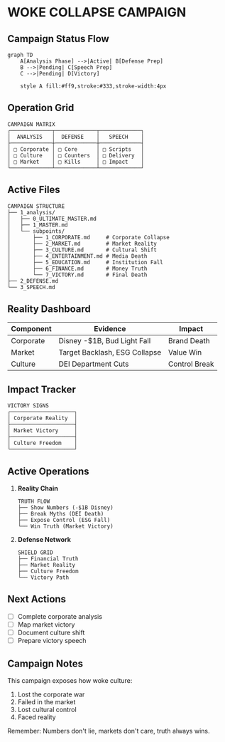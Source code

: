 # WOKE COLLAPSE CAMPAIGN

## Campaign Status Flow
```mermaid
graph TD
    A[Analysis Phase] -->|Active| B[Defense Prep]
    B -->|Pending| C[Speech Prep]
    C -->|Pending| D[Victory]
    
    style A fill:#ff9,stroke:#333,stroke-width:4px
```

## Operation Grid
```
CAMPAIGN MATRIX
┌─────────────┬─────────────┬─────────────┐
│  ANALYSIS   │  DEFENSE    │   SPEECH    │
├─────────────┼─────────────┼─────────────┤
│ □ Corporate │ □ Core      │ □ Scripts   │
│ □ Culture   │ □ Counters  │ □ Delivery  │
│ □ Market    │ □ Kills     │ □ Impact    │
└─────────────┴─────────────┴─────────────┘
```

## Active Files
```
CAMPAIGN STRUCTURE
├── 1_analysis/
│   ├── 0_ULTIMATE_MASTER.md
│   ├── 1_MASTER.md
│   └── subpoints/
│       ├── 1_CORPORATE.md     # Corporate Collapse
│       ├── 2_MARKET.md        # Market Reality
│       ├── 3_CULTURE.md       # Cultural Shift
│       ├── 4_ENTERTAINMENT.md # Media Death
│       ├── 5_EDUCATION.md     # Institution Fall
│       ├── 6_FINANCE.md       # Money Truth
│       └── 7_VICTORY.md       # Final Death
├── 2_DEFENSE.md
└── 3_SPEECH.md
```

## Reality Dashboard
| Component | Evidence | Impact |
|-----------|----------|---------|
| Corporate | Disney -$1B, Bud Light Fall | Brand Death |
| Market | Target Backlash, ESG Collapse | Value Win |
| Culture | DEI Department Cuts | Control Break |

## Impact Tracker
```
VICTORY SIGNS
┌────────────────────┐
│ Corporate Reality  │
├────────────────────┤
│ Market Victory     │
├────────────────────┤
│ Culture Freedom    │
└────────────────────┘
```

## Active Operations
1. **Reality Chain**
   ```
   TRUTH FLOW
   ├── Show Numbers (-$1B Disney)
   ├── Break Myths (DEI Death)
   ├── Expose Control (ESG Fall)
   └── Win Truth (Market Victory)
   ```

2. **Defense Network**
   ```
   SHIELD GRID
   ├── Financial Truth
   ├── Market Reality
   ├── Culture Freedom
   └── Victory Path
   ```

## Next Actions
- [ ] Complete corporate analysis
- [ ] Map market victory
- [ ] Document culture shift
- [ ] Prepare victory speech

## Campaign Notes
This campaign exposes how woke culture:
1. Lost the corporate war
2. Failed in the market
3. Lost cultural control
4. Faced reality

Remember: Numbers don't lie, markets don't care, truth always wins.
